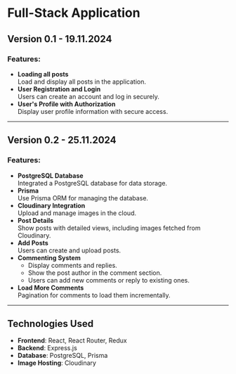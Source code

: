# Full-Stack Application

## Version 0.1 - 19.11.2024
### Features:
- **Loading all posts**  
  Load and display all posts in the application.  
- **User Registration and Login**  
  Users can create an account and log in securely.  
- **User's Profile with Authorization**  
  Display user profile information with secure access.  

---

## Version 0.2 - 25.11.2024
### Features:
- **PostgreSQL Database**  
  Integrated a PostgreSQL database for data storage.  
- **Prisma**  
  Use Prisma ORM for managing the database.  
- **Cloudinary Integration**  
  Upload and manage images in the cloud.  
- **Post Details**  
  Show posts with detailed views, including images fetched from Cloudinary.  
- **Add Posts**  
  Users can create and upload posts.  
- **Commenting System**  
  - Display comments and replies.  
  - Show the post author in the comment section.  
  - Users can add new comments or reply to existing ones.  
- **Load More Comments**  
  Pagination for comments to load them incrementally.  

---

## Technologies Used
- **Frontend**: React, React Router, Redux
- **Backend**: Express.js
- **Database**: PostgreSQL, Prisma
- **Image Hosting**: Cloudinary
